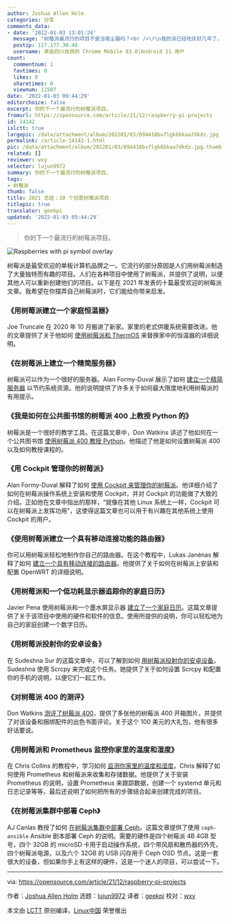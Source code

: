 ```yaml
---
author: Joshua Allen Holm
categories: 分享
comments_data:
- date: '2022-01-03 13:01:24'
  message: "树莓派最流行的项目不是当吸尘器吗？<br />\r\n我的派已经吃灰好几年了。"
  postip: 117.177.30.48
  username: 来自四川自贡的 Chrome Mobile 83.0|Android 11 用户
count:
  commentnum: 1
  favtimes: 0
  likes: 0
  sharetimes: 0
  viewnum: 11507
date: '2022-01-03 09:44:29'
editorchoice: false
excerpt: 你的下一个最流行的树莓派项目。
fromurl: https://opensource.com/article/21/12/raspberry-pi-projects
id: 14142
islctt: true
largepic: /data/attachment/album/202201/03/094418bv7lgk6bkaa7dkdz.jpg
permalink: /article-14142-1.html
pic: /data/attachment/album/202201/03/094418bv7lgk6bkaa7dkdz.jpg.thumb.jpg
related: []
reviewer: wxy
selector: lujun9972
summary: 你的下一个最流行的树莓派项目。
tags:
- 树莓派
thumb: false
title: 2021 总结：10 个创意树莓派项目
titlepic: true
translator: geekpi
updated: '2022-01-03 09:44:29'
---
```



> 
> 你的下一个最流行的树莓派项目。
> 
> 
> 


![](/data/attachment/album/202201/03/094418bv7lgk6bkaa7dkdz.jpg "Raspberries with pi symbol overlay")


树莓派是最受欢迎的单板计算机品牌之一。它流行的部分原因是人们用树莓派制造了大量独特而有趣的项目。人们在各种项目中使用了树莓派，并提供了说明，以便其他人可以重新创建他们的项目。以下是在 2021 年发表的十篇最受欢迎的树莓派文章。我希望在你摆弄自己树莓派时，它们能给你带来启发。


### 《用树莓派建立一个家庭恒温器》


Joe Truncale 在 2020 年 10 月搬进了新家。家里的老式供暖系统需要改进。他的文章提供了关于他如何 [使用树莓派和 ThermOS](https://opensource.com/article/21/3/thermostat-raspberry-pi) 来替换家中的恒温器的详细说明。


### 《在树莓派上建立一个精简服务器》


树莓派可以作为一个很好的服务器。Alan Formy-Duval 展示了如何 [建立一个精简服务器](https://opensource.com/article/21/1/minimal-server-raspberry-pi) 以节约系统资源。他的说明提供了许多关于如何最大限度地利用树莓派的有用提示。


### 《我是如何在公共图书馆的树莓派 400 上教授 Python 的》


树莓派是一个很好的教学工具。在这篇文章中，Don Watkins 讲述了他如何在一个公共图书馆 [使用树莓派 400 教授 Python](https://opensource.com/article/21/6/teach-python-raspberry-pi)。他描述了他是如何设置树莓派 400 以及如何教授课程的。


### 《用 Cockpit 管理你的树莓派》


Alan Formy-Duval 解释了如何 [使用 Cockpit 来管理你的树莓派](/article-13487-1.html)。他详细介绍了如何在树莓派操作系统上安装和使用 Cockpit，并对 Cockpit 的功能做了大致的介绍。正如他在文章中指出的那样，“就像在其他 Linux 系统上一样，Cockpit 可以在树莓派上发挥功用”，这使得这篇文章也可以用于有兴趣在其他系统上使用 Cockpit 的用户。


### 《使用树莓派建立一个具有移动连接功能的路由器》


你可以用树莓派轻松地制作你自己的路由器。在这个教程中，Lukas Janėnas 解释了如何 [建立一个具有移动连接的路由器](https://opensource.com/article/21/3/router-raspberry-pi)。他提供了关于如何在树莓派上安装和配置 OpenWRT 的详细说明。


### 《用树莓派和一个低功耗显示器追踪你的家庭日历》


Javier Pena 使用树莓派和一个墨水屏显示器 [建立了一个家庭日历](/article-13222-1.html)。这篇文章提供了关于该项目中使用的硬件和软件的信息。使用所提供的说明，你可以轻松地为自己的家庭创建一个数字日历。


### 《用树莓派投射你的安卓设备》


在 Sudeshna Sur 的这篇文章中，可以了解到如何 [用树莓派投射你的安卓设备](https://opensource.com/article/21/3/android-raspberry-pi)。Sudeshna 使用 Scrcpy 来完成这个任务。她提供了关于如何设置 Scrcpy 和配置你的手机的说明，以便它们一起工作。


### 《对树莓派 400 的测评》


Don Watkins [测评了树莓派 400](https://opensource.com/article/21/3/raspberry-pi-400-review)，提供了多张他的树莓派 400 开箱图片，并提供了对该设备和捆绑配件的出色书面评论。关于这个 100 美元的大礼包，他有很多好话要说。


### 《用树莓派和 Prometheus 监控你家里的温度和湿度》


在 Chris Collins 的教程中，学习如何 [监测你家里的温度和湿度](https://opensource.com/article/21/7/home-temperature-raspberry-pi-prometheus)。Chris 解释了如何使用 Prometheus 和树莓派来收集和存储数据。他提供了关于安装 Prometheus 的说明，设置 Prometheus 来跟踪数据，创建一个 systemd 单元和日志记录等等，最后还说明了如何把所有的步骤结合起来创建完成的项目。


### 《在树莓派集群中部署 Ceph》


AJ Canlas 教授了如何 [在树莓派集群中部署 Ceph](/article-13020-1.html)。这篇文章提供了使用 `ceph-ansible` Ansible 剧本部署 Ceph 的说明。需要的硬件是四个树莓派 4B 4GB 型号，四个 32GB 的 microSD 卡用于启动操作系统，四个带风扇和散热器的外壳，四个树莓派电源，以及六个 32GB 的 USB 闪存用于 Ceph OSD 节点。这是一套很大的设备，但如果你手上有这样的硬件，这是一个迷人的项目，可以尝试一下。




---


via: <https://opensource.com/article/21/12/raspberry-pi-projects>


作者：[Joshua Allen Holm](https://opensource.com/users/holmja) 选题：[lujun9972](https://github.com/lujun9972) 译者：[geekpi](https://github.com/geekpi) 校对：[wxy](https://github.com/wxy)


本文由 [LCTT](https://github.com/LCTT/TranslateProject) 原创编译，[Linux中国](https://linux.cn/) 荣誉推出